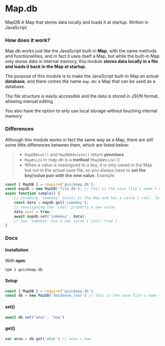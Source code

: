 # Map.db

MapDB A Map that stores data locally and loads it at startup. Written in JavaScript

### How does it work?

Map.db works just like the JavaScript built-in **Map**, with the same methods and functionalities, and in fact it uses itself a Map, but while the built-in Map only stores data in internal memory, this module **stores data locally in a file and loads it back in the Map at startup**.

The purpose of this module is to make the JavaScript built-in Map an actual **database**, and there comes the name `map.db`: a Map that can be used as a database.

The file structure is easily accessible and the data is stored in JSON format, allowing manual editing

You also have the option to only use local storage without touching internal memory

### Differences

Although this module works in fact the same way as a Map, there are still some little differences between them, which are listed below:

> - `MapDB#set()` and `MapDB#delete()` return **promises**
> - `Map#size` in map.db is a **method** (`MapDB#size()`)
> - When a value is reassigned to a key, it is only saved in the Map but not in the actual save file, so you always have to **set the key/value pair with the new value**.
> Example:

```js
const { MapDB } = require('quickmap.db');
const mapdb = new MapDB('file.db'); // this is the save file's name + extension
async function sample() {
    // assuming 'somekey' exists in the Map and has a value { cool: false }
    const data = mapdb.get('somekey');
    // reassigning the 'cool' property a new value
    data.cool = true;
    await mapdb.set('somekey', data);
    // now 'somekey' has a new value { cool: true }
}
```

### Docs

#### Installation

With **npm**:

`npm i quickmap.db`


#### Setup

```js
const { MapDB } = require('quickmap.db')
const db = new MapDB('database.json') // this is the save file's name + extension
```

#### set()

```js
await db.set('what', 'how')
```

#### get()

```js
var answ = db.get('what') // answ = how
```
